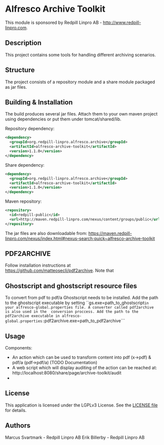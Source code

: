 Alfresco Archive Toolkit
=============================================

This module is sponsored by Redpill Linpro AB - http://www.redpill-linpro.com.

Description
-----------
This project contains some tools for handling different archiving scenarios.

Structure
------------

The project consists of a repository module and a share module packaged as jar files.

Building & Installation
------------
The build produces several jar files. Attach them to your own maven project using dependencies or put them under tomcat/shared/lib.

Repository dependency:
```xml
<dependency>
  <groupId>org.redpill-linpro.alfresco.archive</groupId>
  <artifactId>alfresco-archive-toolkit</artifactId>
  <version>1.1.0</version>
</dependency>
```

Share dependency:
```xml
<dependency>
  <groupId>org.redpill-linpro.alfresco.archive</groupId>
  <artifactId>alfresco-archive-toolkit</artifactId>    
  <version>1.1.0</version>
</dependency>
```

Maven repository:
```xml
<repository>
  <id>redpill-public</id>
  <url>http://maven.redpill-linpro.com/nexus/content/groups/public</url>
</repository>
```

The jar files are also downloadable from: https://maven.redpill-linpro.com/nexus/index.html#nexus-search;quick~alfresco-archive-toolkit

PDF2ARCHIVE
-----------
Follow installation instructions at https://github.com/matteosecli/pdf2archive. Note that

Ghostscript and ghostscript resource files
-------------------------------------------
 
To convert from pdf to pdf/a Ghostscript needs to be installed. Add the path to the ghostscript executable by setting 
``gs.exe=path_to_ghostscript``` in your alfresco-global.properties file. A converter called pdf2archive is also used in the 
conversion proccess. Add the path to the pdf2archive executable in alfresco-global.properties: ```pdf2archive.exe=path_to_pdf2archive``` 


Usage
-----

Components:
* An action which can be used to transform content into pdf (x->pdf) & pdf/a (pdf->pdf/a) (TODO Documentation)
* A web script which will display auditing of the action can be reached at: http://localhost:8080/share/page/archive-toolkit/audit
* 


License
-------

This application is licensed under the LGPLv3 License. See the [LICENSE file](LICENSE) for details.

Authors
-------

Marcus Svartmark - Redpill Linpro AB
Erik Billerby - Redpill Linpro AB
